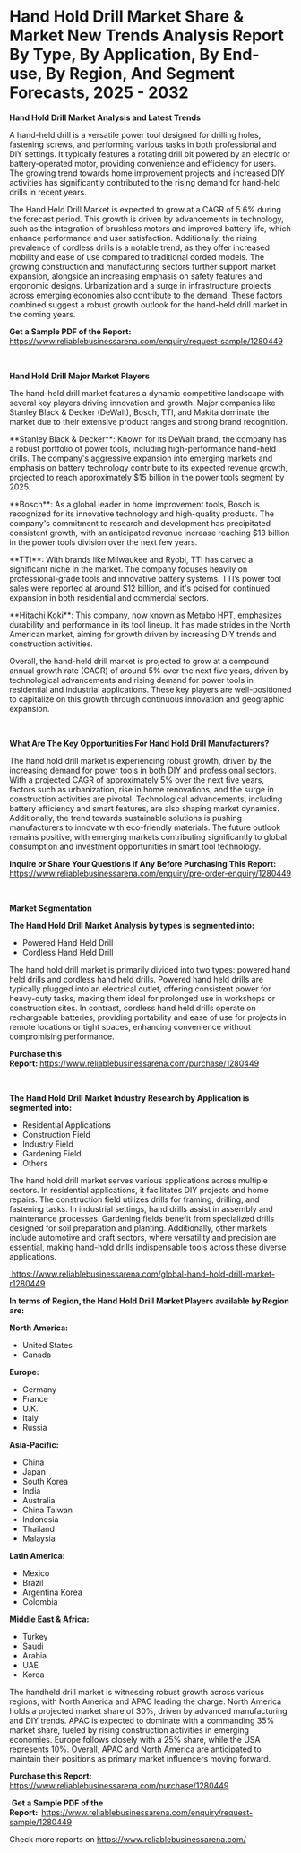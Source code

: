 <p><h1>Hand Hold Drill Market Share & Market New Trends Analysis Report By Type, By Application, By End-use, By Region, And Segment Forecasts, 2025 - 2032</h1></p><p><strong>Hand Hold Drill Market Analysis and Latest Trends</strong></p>
<p><p>A hand-held drill is a versatile power tool designed for drilling holes, fastening screws, and performing various tasks in both professional and DIY settings. It typically features a rotating drill bit powered by an electric or battery-operated motor, providing convenience and efficiency for users. The growing trend towards home improvement projects and increased DIY activities has significantly contributed to the rising demand for hand-held drills in recent years.</p><p>The Hand Held Drill Market is expected to grow at a CAGR of 5.6% during the forecast period. This growth is driven by advancements in technology, such as the integration of brushless motors and improved battery life, which enhance performance and user satisfaction. Additionally, the rising prevalence of cordless drills is a notable trend, as they offer increased mobility and ease of use compared to traditional corded models. The growing construction and manufacturing sectors further support market expansion, alongside an increasing emphasis on safety features and ergonomic designs. Urbanization and a surge in infrastructure projects across emerging economies also contribute to the demand. These factors combined suggest a robust growth outlook for the hand-held drill market in the coming years.</p></p>
<p><strong>Get a Sample PDF of the Report:&nbsp;</strong> <a href="https://www.reliablebusinessarena.com/enquiry/request-sample/1280449?utm_campaign=1841&utm_medium=2&utm_source=Github&utm_content=ia&utm_term=24032025&utm_id=hand-hold-drill">https://www.reliablebusinessarena.com/enquiry/request-sample/1280449</a></p>
<p>&nbsp;</p>
<p><strong>Hand Hold Drill Major Market Players</strong></p>
<p><p>The hand-held drill market features a dynamic competitive landscape with several key players driving innovation and growth. Major companies like Stanley Black & Decker (DeWalt), Bosch, TTI, and Makita dominate the market due to their extensive product ranges and strong brand recognition.</p><p>**Stanley Black & Decker**: Known for its DeWalt brand, the company has a robust portfolio of power tools, including high-performance hand-held drills. The company's aggressive expansion into emerging markets and emphasis on battery technology contribute to its expected revenue growth, projected to reach approximately $15 billion in the power tools segment by 2025.</p><p>**Bosch**: As a global leader in home improvement tools, Bosch is recognized for its innovative technology and high-quality products. The company's commitment to research and development has precipitated consistent growth, with an anticipated revenue increase reaching $13 billion in the power tools division over the next few years.</p><p>**TTI**: With brands like Milwaukee and Ryobi, TTI has carved a significant niche in the market. The company focuses heavily on professional-grade tools and innovative battery systems. TTI’s power tool sales were reported at around $12 billion, and it's poised for continued expansion in both residential and commercial sectors.</p><p>**Hitachi Koki**: This company, now known as Metabo HPT, emphasizes durability and performance in its tool lineup. It has made strides in the North American market, aiming for growth driven by increasing DIY trends and construction activities. </p><p>Overall, the hand-held drill market is projected to grow at a compound annual growth rate (CAGR) of around 5% over the next five years, driven by technological advancements and rising demand for power tools in residential and industrial applications. These key players are well-positioned to capitalize on this growth through continuous innovation and geographic expansion.</p></p>
<p>&nbsp;</p>
<p><strong>What Are The Key Opportunities For Hand Hold Drill Manufacturers?</strong></p>
<p><p>The hand hold drill market is experiencing robust growth, driven by the increasing demand for power tools in both DIY and professional sectors. With a projected CAGR of approximately 5% over the next five years, factors such as urbanization, rise in home renovations, and the surge in construction activities are pivotal. Technological advancements, including battery efficiency and smart features, are also shaping market dynamics. Additionally, the trend towards sustainable solutions is pushing manufacturers to innovate with eco-friendly materials. The future outlook remains positive, with emerging markets contributing significantly to global consumption and investment opportunities in smart tool technology.</p></p>
<p><strong>Inquire or Share Your Questions If Any Before Purchasing This Report:</strong> <a href="https://www.reliablebusinessarena.com/enquiry/pre-order-enquiry/1280449?utm_campaign=1841&utm_medium=2&utm_source=Github&utm_content=ia&utm_term=24032025&utm_id=hand-hold-drill">https://www.reliablebusinessarena.com/enquiry/pre-order-enquiry/1280449</a></p>
<p>&nbsp;</p>
<p><strong>Market Segmentation</strong></p>
<p><strong>The Hand Hold Drill Market Analysis by types is segmented into:</strong></p>
<p><ul><li>Powered Hand Held Drill</li><li>Cordless Hand Held Drill</li></ul></p>
<p><p>The hand hold drill market is primarily divided into two types: powered hand held drills and cordless hand held drills. Powered hand held drills are typically plugged into an electrical outlet, offering consistent power for heavy-duty tasks, making them ideal for prolonged use in workshops or construction sites. In contrast, cordless hand held drills operate on rechargeable batteries, providing portability and ease of use for projects in remote locations or tight spaces, enhancing convenience without compromising performance.</p></p>
<p><strong>Purchase this Report:&nbsp;</strong><a href="https://www.reliablebusinessarena.com/purchase/1280449?utm_campaign=1841&utm_medium=2&utm_source=Github&utm_content=ia&utm_term=24032025&utm_id=hand-hold-drill">https://www.reliablebusinessarena.com/purchase/1280449</a></p>
<p>&nbsp;</p>
<p><strong>The Hand Hold Drill Market Industry Research by Application is segmented into:</strong></p>
<p><ul><li>Residential Applications</li><li>Construction Field</li><li>Industry Field</li><li>Gardening Field</li><li>Others</li></ul></p>
<p><p>The hand hold drill market serves various applications across multiple sectors. In residential applications, it facilitates DIY projects and home repairs. The construction field utilizes drills for framing, drilling, and fastening tasks. In industrial settings, hand drills assist in assembly and maintenance processes. Gardening fields benefit from specialized drills designed for soil preparation and planting. Additionally, other markets include automotive and craft sectors, where versatility and precision are essential, making hand-hold drills indispensable tools across these diverse applications.</p></p>
<p><a href="https://www.reliablebusinessarena.com/global-hand-hold-drill-market-r1280449?utm_campaign=1841&utm_medium=2&utm_source=Github&utm_content=ia&utm_term=24032025&utm_id=hand-hold-drill">&nbsp;https://www.reliablebusinessarena.com/global-hand-hold-drill-market-r1280449</a></p>
<p><strong>In terms of Region, the Hand Hold Drill Market Players available by Region are:</strong></p>
<p>
    <p> <strong> North America: </strong>
        <ul>
            <li>United States</li>
            <li>Canada</li>
        </ul>
        </p> 
    <p> <strong> Europe: </strong>
        <ul>
            <li>Germany</li>
            <li>France</li>
            <li>U.K.</li>
            <li>Italy</li>
            <li>Russia</li>
        </ul>
        </p> 
    <p> <strong> Asia-Pacific: </strong>
        <ul>
            <li>China</li>
            <li>Japan</li>
            <li>South Korea</li>
            <li>India</li>
            <li>Australia</li>
            <li>China Taiwan</li>
            <li>Indonesia</li>
            <li>Thailand</li>
            <li>Malaysia</li>
        </ul>
        </p> 
    <p> <strong> Latin America: </strong>
        <ul>
            <li>Mexico</li>
            <li>Brazil</li>
            <li>Argentina Korea</li>
            <li>Colombia</li>
        </ul>
        </p> 
    <p> <strong> Middle East & Africa: </strong>
        <ul>
            <li>Turkey</li>
            <li>Saudi</li>
            <li>Arabia</li>
            <li>UAE</li>
            <li>Korea</li>
        </ul>
    </p>
    </p>
<p><p>The handheld drill market is witnessing robust growth across various regions, with North America and APAC leading the charge. North America holds a projected market share of 30%, driven by advanced manufacturing and DIY trends. APAC is expected to dominate with a commanding 35% market share, fueled by rising construction activities in emerging economies. Europe follows closely with a 25% share, while the USA represents 10%. Overall, APAC and North America are anticipated to maintain their positions as primary market influencers moving forward.</p></p>
<p><strong>Purchase this Report: </strong><a href="https://www.reliablebusinessarena.com/purchase/1280449?utm_campaign=1841&utm_medium=2&utm_source=Github&utm_content=ia&utm_term=24032025&utm_id=hand-hold-drill">https://www.reliablebusinessarena.com/purchase/1280449</a></p>
<p>&nbsp;<strong>Get a Sample PDF of the Report:&nbsp;&nbsp;</strong><a href="https://www.reliablebusinessarena.com/enquiry/request-sample/1280449?utm_campaign=1841&utm_medium=2&utm_source=Github&utm_content=ia&utm_term=24032025&utm_id=hand-hold-drill">https://www.reliablebusinessarena.com/enquiry/request-sample/1280449</a></p>
<p><strong></strong></p>
<p>Check more reports on <a href="https://www.reliablebusinessarena.com/?utm_campaign=1841&utm_medium=2&utm_source=Github&utm_content=ia&utm_term=24032025&utm_id=hand-hold-drill">https://www.reliablebusinessarena.com/</a></p>